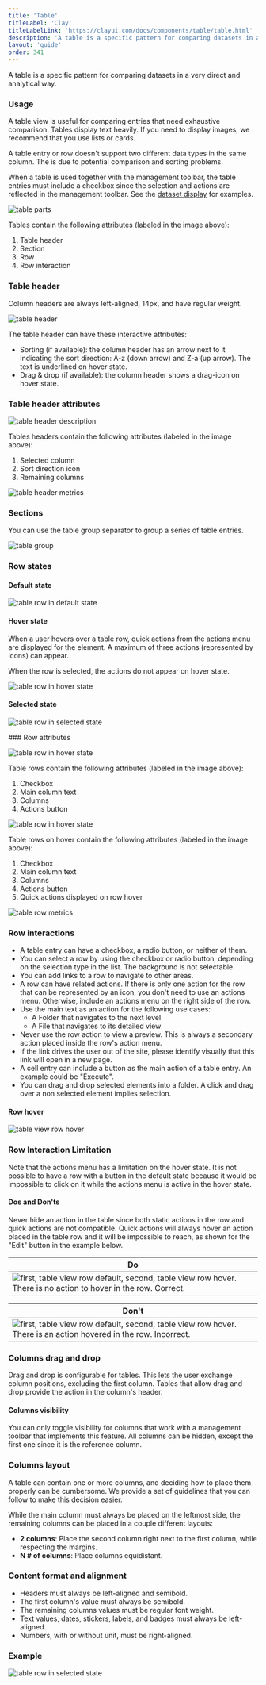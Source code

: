```yaml
---
title: 'Table'
titleLabel: 'Clay'
titleLabelLink: 'https://clayui.com/docs/components/table/table.html'
description: 'A table is a specific pattern for comparing datasets in a very direct and analytical way.'
layout: 'guide'
order: 341
---
```


A table is a specific pattern for comparing datasets in a very direct and analytical way.

### Usage

A table view is useful for comparing entries that need exhaustive comparison. Tables display text heavily. If you need to display images, we recommend that you use lists or cards.

A table entry or row doesn't support two different data types in the same column. The is due to potential comparison and sorting problems.

When a table is used together with the management toolbar, the table entries must include a checkbox since the selection and actions are reflected in the management toolbar. See the [dataset display](../../dataset-display) for examples.

![table parts](/images/lexicon/TableParts.jpg)

Tables contain the following attributes (labeled in the image above):

1. Table header
2. Section
3. Row
4. Row interaction

### Table header

Column headers are always left-aligned, 14px, and have regular weight.

![table header](/images/lexicon/TableHeader.jpg)

The table header can have these interactive attributes:

-   Sorting (if available): the column header has an arrow next to it indicating the sort direction: A-z (down arrow) and Z-a (up arrow). The text is underlined on hover state.
-   Drag & drop (if available): the column header shows a drag-icon on hover state.

### Table header attributes

![table header description](/images/lexicon/TableHeaderParts.jpg)

Tables headers contain the following attributes (labeled in the image above):

1. Selected column
2. Sort direction icon
3. Remaining columns

![table header metrics](/images/lexicon/TableHeaderMetrics.jpg)

### Sections

You can use the table group separator to group a series of table entries.

![table group](/images/lexicon/TableViewGroupSeparator.jpg)

### Row states

#### Default state

![table row in default state](/images/lexicon/TableViewDefault.jpg)

#### Hover state

When a user hovers over a table row, quick actions from the actions menu are displayed for the element. A maximum of three actions (represented by icons) can appear.

When the row is selected, the actions do not appear on hover state.

![table row in hover state](/images/lexicon/TableViewHover.jpg)

#### Selected state

![table row in selected state](/images/lexicon/TableViewSelected.jpg)

### Row attributes

![table row in hover state](/images/lexicon/TableViewDefaultParts.jpg)

Table rows contain the following attributes (labeled in the image above):

1. Checkbox
2. Main column text
3. Columns
4. Actions button

![table row in hover state](/images/lexicon/TableViewHoverParts.jpg)

Table rows on hover contain the following attributes (labeled in the image above):

1. Checkbox
2. Main column text
3. Columns
4. Actions button
5. Quick actions displayed on row hover

![table row metrics](/images/lexicon/TableRowMetrics.jpg)

### Row interactions

-   A table entry can have a checkbox, a radio button, or neither of them.
-   You can select a row by using the checkbox or radio button, depending on the selection type in the list. The background is not selectable.
-   You can add links to a row to navigate to other areas.
-   A row can have related actions. If there is only one action for the row that can be represented by an icon, you don't need to use an actions menu. Otherwise, include an actions menu on the right side of the row.
-   Use the main text as an action for the following use cases:
    -	A Folder that navigates to the next level
    -	A File that navigates to its detailed view
-   Never use the row action to view a preview. This is always a secondary action placed inside the row's action menu.
-   If the link drives the user out of the site, please identify visually that this link will open in a new page.
-   A cell entry can include a button as the main action of a table entry. An example could be "Execute".
-   You can drag and drop selected elements into a folder. A click and drag over a non selected element implies selection.

#### Row hover

![table view row hover](/images/lexicon/TableViewRowHover.gif)

### Row Interaction Limitation

Note that the actions menu has a limitation on the hover state. It is not possible to have a row with a button in the default state because it would be impossible to click on it while the actions menu is active in the hover state.

#### Dos and Don'ts

Never hide an action in the table since both static actions in the row and quick actions are not compatible. Quick actions will always hover an action placed in the table row and it will be impossible to reach, as shown for the "Edit" button in the example below.

| Do |
| -- |
| ![first, table view row default, second, table view row hover. There is no action to hover in the row. Correct.](/images/lexicon/TableRowInteractionDo.jpg) | 

| Don't |
| ----- |
| ![first, table view row default, second, table view row hover. There is an action hovered in the row. Incorrect.](/images/lexicon/TableRowInteractionDont.jpg) |

<!--
<div class="dodont">
	<img class="do" src="/images/lexicon/TableRowInteractionDo.jpg" alt="first, table view row default, second, table view row hover. There is no action to hover in the row. Correct.">
	<p class="do">Do</p>
</div>

<div class="dodont">
	<img class="dont" src="/images/lexicon/TableRowInteractionDont.jpg" alt="first, table view row default, second, table view row hover. There is an action hovered in the row. Incorrect.">
	<p class="dont">Don't</p>
</div> -->

### Columns drag and drop

Drag and drop is configurable for tables. This lets the user exchange column positions, excluding the first column. Tables that allow drag and drop provide the action in the column's header.

#### Columns visibility

You can only toggle visibility for columns that work with a management toolbar that implements this feature. All columns can be hidden, except the first one since it is the reference column.

### Columns layout

A table can contain one or more columns, and deciding how to place them properly can be cumbersome. We provide a set of guidelines that you can follow to make this decision easier.

While the main column must always be placed on the leftmost side, the remaining columns can be placed in a couple different layouts:

-   **2 columns**: Place the second column right next to the first column, while respecting the margins.
-   **N # of columns**: Place columns equidistant.

### Content format and alignment

-   Headers must always be left-aligned and semibold.
-   The first column's value must always be semibold.
-   The remaining columns values must be regular font weight.
-   Text values, dates, stickers, labels, and badges must always be left-aligned.
-   Numbers, with or without unit, must be right-aligned.

### Example

![table row in selected state](/images/lexicon/TableExample.jpg)
